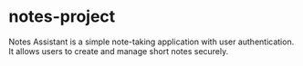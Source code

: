 # notes-project
Notes Assistant is a simple note-taking application with user authentication. It allows users to create and manage short notes securely.
